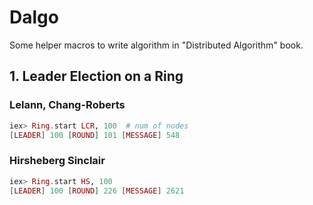 # Dalgo

Some helper macros to write algorithm in "Distributed Algorithm" book.

## 1. Leader Election on a Ring



### Lelann, Chang-Roberts

```elixir
iex> Ring.start LCR, 100  # num of nodes
[LEADER] 100 [ROUND] 101 [MESSAGE] 548
```

### Hirsheberg Sinclair

```elixir
iex> Ring.start HS, 100
[LEADER] 100 [ROUND] 226 [MESSAGE] 2621
```

